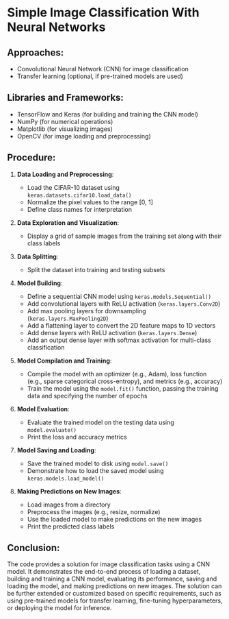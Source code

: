 # Simple Image Classification With Neural Networks

## Approaches:
- Convolutional Neural Network (CNN) for image classification
- Transfer learning (optional, if pre-trained models are used)

## Libraries and Frameworks:
- TensorFlow and Keras (for building and training the CNN model)
- NumPy (for numerical operations)
- Matplotlib (for visualizing images)
- OpenCV (for image loading and preprocessing)

## Procedure:

1. **Data Loading and Preprocessing**:
   - Load the CIFAR-10 dataset using `keras.datasets.cifar10.load_data()`
   - Normalize the pixel values to the range [0, 1]
   - Define class names for interpretation

2. **Data Exploration and Visualization**:
   - Display a grid of sample images from the training set along with their class labels

3. **Data Splitting**:
   - Split the dataset into training and testing subsets

4. **Model Building**:
   - Define a sequential CNN model using `keras.models.Sequential()`
   - Add convolutional layers with ReLU activation (`keras.layers.Conv2D`)
   - Add max pooling layers for downsampling (`keras.layers.MaxPooling2D`)
   - Add a flattening layer to convert the 2D feature maps to 1D vectors
   - Add dense layers with ReLU activation (`keras.layers.Dense`)
   - Add an output dense layer with softmax activation for multi-class classification

5. **Model Compilation and Training**:
   - Compile the model with an optimizer (e.g., Adam), loss function (e.g., sparse categorical cross-entropy), and metrics (e.g., accuracy)
   - Train the model using the `model.fit()` function, passing the training data and specifying the number of epochs

6. **Model Evaluation**:
   - Evaluate the trained model on the testing data using `model.evaluate()`
   - Print the loss and accuracy metrics

7. **Model Saving and Loading**:
   - Save the trained model to disk using `model.save()`
   - Demonstrate how to load the saved model using `keras.models.load_model()`

8. **Making Predictions on New Images**:
   - Load images from a directory
   - Preprocess the images (e.g., resize, normalize)
   - Use the loaded model to make predictions on the new images
   - Print the predicted class labels

## Conclusion:
The code provides a solution for image classification tasks using a CNN model. It demonstrates the end-to-end process of loading a dataset, building and training a CNN model, evaluating its performance, saving and loading the model, and making predictions on new images. The solution can be further extended or customized based on specific requirements, such as using pre-trained models for transfer learning, fine-tuning hyperparameters, or deploying the model for inference.
